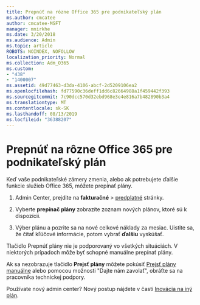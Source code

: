 ```yaml
---
title: Prepnúť na rôzne Office 365 pre podnikateľský plán
ms.author: cmcatee
author: cmcatee-MSFT
manager: mnirkhe
ms.date: 3/20/2018
ms.audience: Admin
ms.topic: article
ROBOTS: NOINDEX, NOFOLLOW
localization_priority: Normal
ms.collection: Adm_O365
ms.custom:
- "438"
- "1400007"
ms.assetid: 49d77463-d3da-4106-abcf-2d5209106ea2
ms.openlocfilehash: fd77590c36deff1dd6c82664988a1f459442f393
ms.sourcegitcommit: 7c90dcc570d32ebd968e3e4e816a7b482890b3a4
ms.translationtype: MT
ms.contentlocale: sk-SK
ms.lasthandoff: 08/13/2019
ms.locfileid: "36388207"
---
```

# <a name="switch-to-a-different-office-365-for-business-plan"></a>Prepnúť na rôzne Office 365 pre podnikateľský plán

Keď vaše podnikateľské zámery zmenia, alebo ak potrebujete ďalšie funkcie služieb Office 365, môžete prepínať plány.
  
1. Admin Center, prejdite na **fakturačné** \> [predplatné](https://go.microsoft.com/fwlink/p/?linkid=842054) stránky.

2. Vyberte **prepínač plány** zobrazíte zoznam nových plánov, ktoré sú k dispozícii.

3. Výber plánu a pozrite sa na nové celkové náklady za mesiac. Uistite sa, že čítať kľúčové informácie, potom vybrať **ďalšiu** vyskúšať.

Tlačidlo Prepnúť plány nie je podporovaný vo všetkých situáciách. V niektorých prípadoch môže byť schopné manuálne prepínať plány.
  
Ak sa nezobrazuje tlačidlo **Prejsť plány** môžete pokúsiť [Prejsť plány manuálne](https://docs.microsoft.com/en-us/office365/admin/misc/switch-plans-manually) alebo pomocou možnosti "Dajte nám zavolať", obráťte sa na pracovníka technickej podpory.
  
Používate nový admin center? Nový postup nájdete v časti [Inovácia na iný plán](https://docs.microsoft.com/en-us/office365/admin/subscriptions-and-billing/upgrade-to-different-plan).  